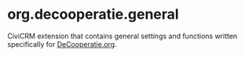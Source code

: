 org.decooperatie.general
========================

CiviCRM extension that contains general settings and functions written
specifically for [DeCooperatie.org](https://decooperatie.org).
